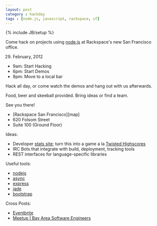 ```yaml
---
layout: post
category : hackday
tags : [node.js, javascript, rackspace, sf]
---
```

{% include JB/setup %}

Come hack on projects using [node.js][nodejs] at Rackspace's new San Francisco office. 

  29. February, 2012

<ul class="unstyled">
  <li>9am: Start Hacking</li>
  <li>6pm: Start Demos</li>
  <li>8pm: Move to a local bar</li>
</ul>

Hack all day, or come watch the demos and hang out with us afterwards. 

Food, beer and skeeball provided. Bring ideas or find a team.

See you there!

<ul class="unstyled">
  <li>[Rackspace San Francisco][map]</li>
  <li>620 Folsom Street</li>
  <li>Suite 100 (Ground Floor)</li>
</ul>
 
[map]: http://maps.google.com/maps?q=620+Folsom+Street,+San+Francisco,+CA,+United+States&hl=de&sll=37.0625,-95.677068&sspn=48.77566,92.724609&oq=620+Folsom+S&hnear=620+Folsom+St,+San+Francisco,+California+94105&t=m&z=16

Ideas:

- Developer [stats site][developer-stats]; turn this into a game a la [Twisted Highscores][highscores]
- IRC Bots that integrate with build, deployment, tracking tools
- REST interfaces for language-specific libraries

[nodejs]: http://nodejs.org/
[developer-stats]: https://github.com/hacktheplanet/developer-stats
[highscores]: http://twistedmatrix.com/highscores/

Useful tools:

- [nodejs](http://nodejs.org/ )
- [async](https://github.com/caolan/async )
- [express](http://expressjs.com/ )
- [jade](http://jade-lang.com/ )
- [bootstrap](http://twitter.github.com/bootstrap/ )

Cross Posts:

- [Eventbrite](http://nodejshackday.eventbrite.com/ )
- [Meetup | Bay Area Software Engineers]( )
